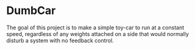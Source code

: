 # DumbCar
The goal of this project is to make a simple toy-car to run at a constant speed, regardless of any weights attached on a side that would normally disturb a system with no feedback control.
